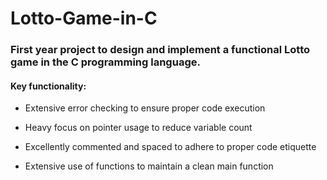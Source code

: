 # Lotto-Game-in-C  
### First year project to design and implement a functional Lotto game in the C programming language.  
#### Key functionality:  
- Extensive error checking to ensure proper code execution  
* Heavy focus on pointer usage to reduce variable count  
- Excellently commented and spaced to adhere to proper code etiquette  
* Extensive use of functions to maintain a clean main function  

